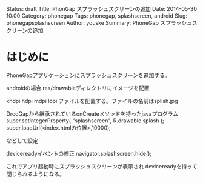 Status: draft
Title: PhonGap スプラッシュスクリーンの追加
Date: 2014-05-30 10:00
Category: phonegap
Tags: phonegap, splashscreen, android
Slug: phonegapsplashscreen
Author: youske
Summary: PhoneGap スプラッシュスクリーンの追加

# はじめに
PhoneGapアプリケーションにスプラッシュスクリーンを追加する。

androidの場合
res/drawableディレクトリにイメージを配置

xhdpi
hdpi
mdpi
ldpi
ファイルを配置する。ファイルの名前はsplish.jpg


DrodGapから継承されているonCreateメソッドを持ったjavaプログラム
    super.setIntegerProperty( "splashscreen", R.drawable.splash );
    super.loadUrl(<index.htmlの位置>,10000);

などして設定

devicereadyイベントの修正
navigator.splashscreen.hide();

これでアプリ起動時にスプラッシュスクリーンが表示され
devicereadyを持って閉じられるようになる。

